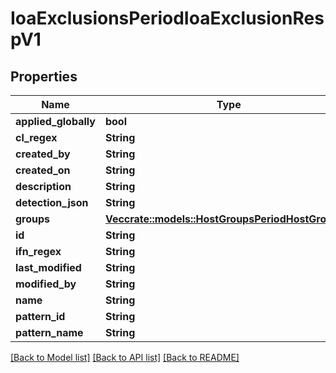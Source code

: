 # IoaExclusionsPeriodIoaExclusionRespV1

## Properties

Name | Type | Description | Notes
------------ | ------------- | ------------- | -------------
**applied_globally** | **bool** |  |
**cl_regex** | **String** |  |
**created_by** | **String** |  |
**created_on** | **String** |  |
**description** | **String** |  |
**detection_json** | **String** |  |
**groups** | [**Vec<crate::models::HostGroupsPeriodHostGroupV1>**](host_groups.HostGroupV1.md) |  |
**id** | **String** |  |
**ifn_regex** | **String** |  |
**last_modified** | **String** |  |
**modified_by** | **String** |  |
**name** | **String** |  |
**pattern_id** | **String** |  |
**pattern_name** | **String** |  |

[[Back to Model list]](../README.md#documentation-for-models) [[Back to API list]](../README.md#documentation-for-api-endpoints) [[Back to README]](../README.md)
